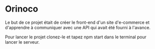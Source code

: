 # Orinoco

Le but de ce projet était de créer le front-end d'un site d'e-commerce et d'apprendre à communiquer avec une API qui avait été fourni à l'avance.

Pour lancer le projet clonez-le et tapez npm start dans le terminal pour lancer le serveur.
